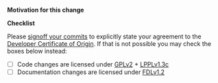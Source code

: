 <!-- Thank you for contributing to PGF/TikZ!  Now that you are becoming a
    contributor, please also subscribe to the mailing list at
    https://tug.org/mailman/listinfo/pgf-tikz where we coordinate larger
    changes and rebases. -->

**Motivation for this change**

<!-- If this fixes an issue, add “Fixes #<issue number>” here. -->

**Checklist**

Please [signoff your commits][git-s] to explicitly state your agreement to the [Developer Certificate of Origin][DCO]. If that is not possible you may check the boxes below instead:

- [ ] Code changes are licensed under [GPLv2][GPL] + [LPPLv1.3c][LPPL]
- [ ] Documentation changes are licensed under [FDLv1.2][FDL]

[git-s]: https://git-scm.com/docs/git-commit#Documentation/git-commit.txt--s
[DCO]: https://developercertificate.org
[GPL]: https://www.gnu.org/licenses/gpl-2.0.html
[LPPL]: https://www.latex-project.org/lppl/lppl-1-3c.txt
[FDL]: https://www.gnu.org/licenses/fdl-1.2.html

